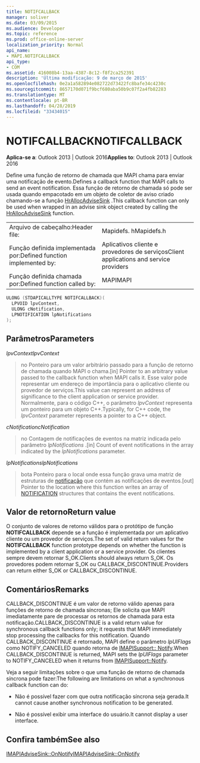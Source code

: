 ```yaml
---
title: NOTIFCALLBACK
manager: soliver
ms.date: 03/09/2015
ms.audience: Developer
ms.topic: reference
ms.prod: office-online-server
localization_priority: Normal
api_name:
- MAPI.NOTIFCALLBACK
api_type:
- COM
ms.assetid: 416008b4-13aa-4387-8c12-f8f2ca252391
description: 'Última modificação: 9 de março de 2015'
ms.openlocfilehash: 0e2a1a582894e082722d73422fc8bafe34c4230c
ms.sourcegitcommit: 8657170d071f9bcf680aba50b9c07f2a4fb82283
ms.translationtype: MT
ms.contentlocale: pt-BR
ms.lasthandoff: 04/28/2019
ms.locfileid: "33434015"
---
```

# <a name="notifcallback"></a><span data-ttu-id="bddc6-103">NOTIFCALLBACK</span><span class="sxs-lookup"><span data-stu-id="bddc6-103">NOTIFCALLBACK</span></span>

  
  
<span data-ttu-id="bddc6-104">**Aplica-se a**: Outlook 2013 | Outlook 2016</span><span class="sxs-lookup"><span data-stu-id="bddc6-104">**Applies to**: Outlook 2013 | Outlook 2016</span></span> 
  
<span data-ttu-id="bddc6-105">Define uma função de retorno de chamada que MAPI chama para enviar uma notificação de evento.</span><span class="sxs-lookup"><span data-stu-id="bddc6-105">Defines a callback function that MAPI calls to send an event notification.</span></span> <span data-ttu-id="bddc6-106">Essa função de retorno de chamada só pode ser usada quando empacotado em um objeto de coletor de aviso criado chamando-se a função [HrAllocAdviseSink](hrallocadvisesink.md) .</span><span class="sxs-lookup"><span data-stu-id="bddc6-106">This callback function can only be used when wrapped in an advise sink object created by calling the [HrAllocAdviseSink](hrallocadvisesink.md) function.</span></span> 
  
|||
|:-----|:-----|
|<span data-ttu-id="bddc6-107">Arquivo de cabeçalho:</span><span class="sxs-lookup"><span data-stu-id="bddc6-107">Header file:</span></span>  <br/> |<span data-ttu-id="bddc6-108">Mapidefs. h</span><span class="sxs-lookup"><span data-stu-id="bddc6-108">Mapidefs.h</span></span>  <br/> |
|<span data-ttu-id="bddc6-109">Função definida implementada por:</span><span class="sxs-lookup"><span data-stu-id="bddc6-109">Defined function implemented by:</span></span>  <br/> |<span data-ttu-id="bddc6-110">Aplicativos cliente e provedores de serviços</span><span class="sxs-lookup"><span data-stu-id="bddc6-110">Client applications and service providers</span></span>  <br/> |
|<span data-ttu-id="bddc6-111">Função definida chamada por:</span><span class="sxs-lookup"><span data-stu-id="bddc6-111">Defined function called by:</span></span>  <br/> |<span data-ttu-id="bddc6-112">MAPI</span><span class="sxs-lookup"><span data-stu-id="bddc6-112">MAPI</span></span>  <br/> |
   
```cpp
ULONG (STDAPICALLTYPE NOTIFCALLBACK)(
  LPVOID lpvContext,
  ULONG cNotification,
  LPNOTIFICATION lpNotifications
);
```

## <a name="parameters"></a><span data-ttu-id="bddc6-113">Parâmetros</span><span class="sxs-lookup"><span data-stu-id="bddc6-113">Parameters</span></span>

 <span data-ttu-id="bddc6-114">_lpvContext_</span><span class="sxs-lookup"><span data-stu-id="bddc6-114">_lpvContext_</span></span>
  
> <span data-ttu-id="bddc6-115">no Ponteiro para um valor arbitrário passado para a função de retorno de chamada quando MAPI o chama.</span><span class="sxs-lookup"><span data-stu-id="bddc6-115">[in] Pointer to an arbitrary value passed to the callback function when MAPI calls it.</span></span> <span data-ttu-id="bddc6-116">Esse valor pode representar um endereço de importância para o aplicativo cliente ou provedor de serviços.</span><span class="sxs-lookup"><span data-stu-id="bddc6-116">This value can represent an address of significance to the client application or service provider.</span></span> <span data-ttu-id="bddc6-117">Normalmente, para o código C++, o parâmetro _lpvContext_ representa um ponteiro para um objeto C++.</span><span class="sxs-lookup"><span data-stu-id="bddc6-117">Typically, for C++ code, the  _lpvContext_ parameter represents a pointer to a C++ object.</span></span> 
    
 <span data-ttu-id="bddc6-118">_cNotification_</span><span class="sxs-lookup"><span data-stu-id="bddc6-118">_cNotification_</span></span>
  
> <span data-ttu-id="bddc6-119">no Contagem de notificações de eventos na matriz indicada pelo parâmetro _lpNotifications_ .</span><span class="sxs-lookup"><span data-stu-id="bddc6-119">[in] Count of event notifications in the array indicated by the  _lpNotifications_ parameter.</span></span> 
    
 <span data-ttu-id="bddc6-120">_lpNotifications_</span><span class="sxs-lookup"><span data-stu-id="bddc6-120">_lpNotifications_</span></span>
  
> <span data-ttu-id="bddc6-121">bota Ponteiro para o local onde essa função grava uma matriz de estruturas de [notificação](notification.md) que contém as notificações de eventos.</span><span class="sxs-lookup"><span data-stu-id="bddc6-121">[out] Pointer to the location where this function writes an array of [NOTIFICATION](notification.md) structures that contains the event notifications.</span></span> 
    
## <a name="return-value"></a><span data-ttu-id="bddc6-122">Valor de retorno</span><span class="sxs-lookup"><span data-stu-id="bddc6-122">Return value</span></span>

<span data-ttu-id="bddc6-123">O conjunto de valores de retorno válidos para o protótipo de função **NOTIFCALLBACK** depende se a função é implementada por um aplicativo cliente ou um provedor de serviços.</span><span class="sxs-lookup"><span data-stu-id="bddc6-123">The set of valid return values for the **NOTIFCALLBACK** function prototype depends on whether the function is implemented by a client application or a service provider.</span></span> <span data-ttu-id="bddc6-124">Os clientes sempre devem retornar S_OK.</span><span class="sxs-lookup"><span data-stu-id="bddc6-124">Clients should always return S_OK.</span></span> <span data-ttu-id="bddc6-125">Os provedores podem retornar S_OK ou CALLBACK_DISCONTINUE.</span><span class="sxs-lookup"><span data-stu-id="bddc6-125">Providers can return either S_OK or CALLBACK_DISCONTINUE.</span></span> 
  
## <a name="remarks"></a><span data-ttu-id="bddc6-126">Comentários</span><span class="sxs-lookup"><span data-stu-id="bddc6-126">Remarks</span></span>

<span data-ttu-id="bddc6-127">CALLBACK_DISCONTINUE é um valor de retorno válido apenas para funções de retorno de chamada síncronas; Ele solicita que MAPI imediatamente pare de processar os retornos de chamada para esta notificação.</span><span class="sxs-lookup"><span data-stu-id="bddc6-127">CALLBACK_DISCONTINUE is a valid return value for synchronous callback functions only; it requests that MAPI immediately stop processing the callbacks for this notification.</span></span> <span data-ttu-id="bddc6-128">Quando CALLBACK_DISCONTINUE é retornado, MAPI define o parâmetro _lpUlFlags_ como NOTIFY_CANCELED quando retorna de [IMAPISupport:: Notify](imapisupport-notify.md).</span><span class="sxs-lookup"><span data-stu-id="bddc6-128">When CALLBACK_DISCONTINUE is returned, MAPI sets the  _lpUlFlags_ parameter to NOTIFY_CANCELED when it returns from [IMAPISupport::Notify](imapisupport-notify.md).</span></span> 
  
<span data-ttu-id="bddc6-129">Veja a seguir limitações sobre o que uma função de retorno de chamada síncrona pode fazer:</span><span class="sxs-lookup"><span data-stu-id="bddc6-129">The following are limitations on what a synchronous callback function can do:</span></span>
  
- <span data-ttu-id="bddc6-130">Não é possível fazer com que outra notificação síncrona seja gerada.</span><span class="sxs-lookup"><span data-stu-id="bddc6-130">It cannot cause another synchronous notification to be generated.</span></span>
    
- <span data-ttu-id="bddc6-131">Não é possível exibir uma interface do usuário.</span><span class="sxs-lookup"><span data-stu-id="bddc6-131">It cannot display a user interface.</span></span>
    
## <a name="see-also"></a><span data-ttu-id="bddc6-132">Confira também</span><span class="sxs-lookup"><span data-stu-id="bddc6-132">See also</span></span>



[<span data-ttu-id="bddc6-133">IMAPIAdviseSink::OnNotify</span><span class="sxs-lookup"><span data-stu-id="bddc6-133">IMAPIAdviseSink::OnNotify</span></span>](imapiadvisesink-onnotify.md)


